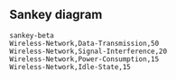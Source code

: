 ## Sankey diagram
``` mermaid
sankey-beta
Wireless-Network,Data-Transmission,50
Wireless-Network,Signal-Interference,20
Wireless-Network,Power-Consumption,15
Wireless-Network,Idle-State,15
```